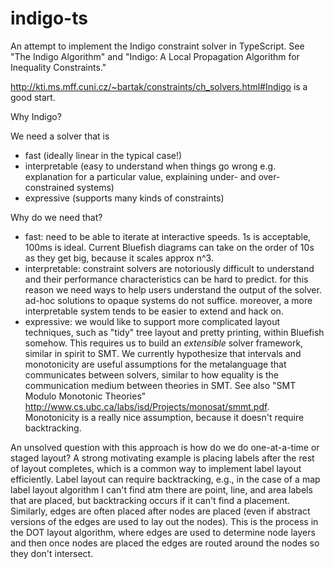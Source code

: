 # indigo-ts

An attempt to implement the Indigo constraint solver in TypeScript. See "The Indigo Algorithm" and "Indigo: A Local Propagation Algorithm for Inequality Constraints."

http://kti.ms.mff.cuni.cz/~bartak/constraints/ch_solvers.html#Indigo is a good start.

Why Indigo?

We need a solver that is
- fast (ideally linear in the typical case!)
- interpretable (easy to understand when things go wrong e.g. explanation for a particular value, explaining under- and over-constrained systems)
- expressive (supports many kinds of constraints)

Why do we need that?
- fast: need to be able to iterate at interactive speeds. 1s is acceptable, 100ms is ideal. Current Bluefish diagrams can take on the order of 10s as they get big, because it scales approx n^3.
- interpretable: constraint solvers are notoriously difficult to understand and their performance characteristics can be hard to predict. for this reason we need ways to help users understand the output of the solver. ad-hoc solutions to opaque systems do not suffice. moreover, a more interpretable system tends to be easier to extend and hack on.
- expressive: we would like to support more complicated layout techniques, such as "tidy" tree layout and pretty printing, within Bluefish somehow. This requires us to build an _extensible_ solver framework, similar in spirit to SMT. We currently hypothesize that intervals and monotonicity are useful assumptions for the metalanguage that communicates between solvers, similar to how equality is the communication medium between theories in SMT. See also "SMT Modulo Monotonic Theories" http://www.cs.ubc.ca/labs/isd/Projects/monosat/smmt.pdf. Monotonicity is a really nice assumption, because it doesn't require backtracking.

An unsolved question with this approach is how do we do one-at-a-time or staged layout? A strong motivating example is placing labels after the rest of layout completes, which is a common way to implement label layout efficiently.
Label layout can require backtracking, e.g., in the case of a map label layout algorithm I can't find atm there are point, line, and area labels that are placed, but backtracking occurs if it can't find a placement.
Similarly, edges are often placed after nodes are placed (even if abstract versions of the edges are used to lay out the nodes). This is the process in the DOT layout algorithm, where edges are used to determine node layers and then once nodes are placed the edges are routed around the nodes so they don't intersect.
